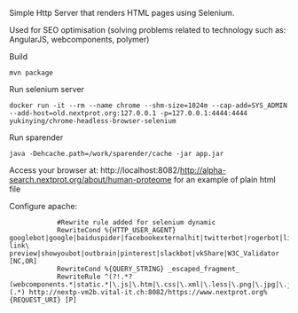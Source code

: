 Simple Http Server that renders HTML pages using Selenium.

Used for SEO optimisation (solving problems related to technology such as: AngularJS, webcomponents, polymer)


Build
```
mvn package
```

Run selenium server
```shell 
docker run -it --rm --name chrome --shm-size=1024m --cap-add=SYS_ADMIN --add-host=old.nextprot.org:127.0.0.1 -p=127.0.0.1:4444:4444   yukinying/chrome-headless-browser-selenium
```
Run sparender
```
java -Dehcache.path=/work/sparender/cache -jar app.jar
```

Access your browser at: http://localhost:8082/http://alpha-search.nextprot.org/about/human-proteome for an example of plain html file


Configure apache:
```shell
            #Rewrite rule added for selenium dynamic
            RewriteCond %{HTTP_USER_AGENT} googlebot|google|baiduspider|facebookexternalhit|twitterbot|rogerbot|linkedinbot|embedly|quora\ link\ preview|showyoubot|outbrain|pinterest|slackbot|vkShare|W3C_Validator [NC,OR]
            RewriteCond %{QUERY_STRING} _escaped_fragment_
            RewriteRule ^(?!.*?(webcomponents.*|static.*|\.js|\.htm|\.css|\.xml|\.less|\.png|\.jpg|\.jpeg|\.gif|\.pdf|\.doc|\.txt|\.ico|\.rss|\.zip|\.mp3|\.rar|\.exe|\.wmv|\.doc|\.avi|\.ppt|\.mpg|\.mpeg|\.tif|\.wav|\.mov|\.psd|\.ai|\.xls|\.mp4|\.m4a|\.swf|\.dat|\.dmg|\.iso|\.flv|\.m4v|\.torrent|\.ttf|\.woff))(.*) http://nextp-vm2b.vital-it.ch:8082/https://www.nextprot.org%{REQUEST_URI} [P]

```